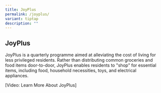 ```yaml
---
title: JoyPlus
permalink: /joyplus/
variant: tiptap
description: ""
---
```

<h2>JoyPlus</h2>
<p>JoyPlus is a quarterly programme aimed at alleviating the cost of living
for less privileged residents. Rather than distributing common groceries
and food items door-to-door, JoyPlus enables residents to "shop" for essential
items, including food, household necessities, toys, and electrical appliances.</p>
<p></p>
<p>[Video: Learn More About JoyPlus]</p>